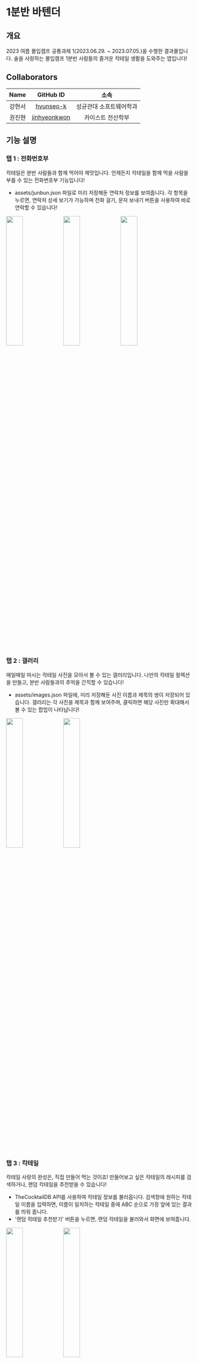 # 1분반 바텐더


## 개요

2023 여름 몰입캠프 공통과제 1(2023.06.29. ~ 2023.07.05.)을 수행한 결과물입니다.
술을 사랑하는 몰입캠프 1분반 사람들의 즐거운 칵테일 생활을 도와주는 앱입니다!

## Collaborators

|  Name  |                    GitHub ID                    |          소속           |
| :----: | :---------------------------------------------: | :---------------------: |
| 강현서 |    [hyunseo-k](https://github.com/hyunseo-k)    | 성균관대 소프트웨어학과 |
| 권진현 | [jinhyeonkwon](https://github.com/jinhyeonkwon) |    카이스트 전산학부    |

## 기능 설명

### 탭 1 : 전화번호부

칵테일은 분반 사람들과 함께 먹어야 제맛입니다. 언제든지 칵테일을 함께 먹을 사람을 부를 수 있는 전화번호부 기능입니다!

- assets/junbun.json 파일로 미리 저장해둔 연락처 정보를 보여줍니다. 각 항목을 누르면, 연락처 상세 보기가 가능하며 전화 걸기, 문자 보내기 버튼을 사용하여 바로 연락할 수 있습니다!

<img src="https://github.com/hyunseo-k/hw1/assets/79782180/f855105b-0a40-4795-9afd-afa3d0a08b1f" width="30%" height="30%"/>
<img src="https://github.com/hyunseo-k/hw1/assets/79782180/c3c5e136-6979-433f-8e95-09d1e38cd207" width="30%" height="30%"/>
<img src="https://github.com/hyunseo-k/hw1/assets/79782180/d5fbe44c-834c-453f-8b96-1c8b58286ec2" width="30%" height="30%"/>

### 탭 2 : 갤러리

매일매일 마시는 칵테일 사진을 모아서 볼 수 있는 갤러리입니다. 나만의 칵테일 컬렉션을 만들고, 분반 사람들과의 추억을 간직할 수 있습니다!

- assets/images.json 파일에, 미리 저장해둔 사진 이름과 제목의 쌍이 저장되어 있습니다. 갤러리는 각 사진을 제목과 함께 보여주며, 클릭하면 해당 사진만 확대해서 볼 수 있는 팝업이 나타납니다!

<img src="https://github.com/hyunseo-k/hw1/assets/79782180/b373f3a2-2167-4330-be35-740e3c180894" width="30%" height="30%"/>
<img src="https://github.com/hyunseo-k/hw1/assets/79782180/e0bdef7c-f524-4482-9946-6af870edd0b6" width="30%" height="30%"/>

### 탭 3 : 칵테일

칵테일 사랑의 완성은, 직접 만들어 먹는 것이죠! 만들어보고 싶은 칵테일의 레시피를 검색하거나, 랜덤 칵테일을 추천받을 수 있습니다!

- TheCocktailDB API를 사용하여 칵테일 정보를 불러옵니다. 검색창에 원하는 칵테일 이름을 입력하면, 이름이 일치하는 칵테일 중에 ABC 순으로 가장 앞에 있는 결과를 띄워 줍니다.
- '랜덤 칵테일 추천받기' 버튼을 누르면, 랜덤 칵테일을 불러와서 화면에 보여줍니다.

<img src="https://github.com/hyunseo-k/hw1/assets/79782180/232dfdc3-9a52-43fc-ae82-03261a1b5fcb" width="30%" height="30%"/>
<img src="https://github.com/hyunseo-k/hw1/assets/79782180/bfcf29d3-110d-4c18-8a21-958ee0902282" width="30%" height="30%"/>
